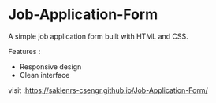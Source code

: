 # Job-Application-Form
A simple job application form built with HTML and CSS.

Features :
- Responsive design
- Clean interface

visit :https://saklenrs-csengr.github.io/Job-Application-Form/

